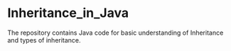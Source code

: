 # Inheritance_in_Java

The repository contains Java code for basic understanding of Inheritance and types of inheritance.
